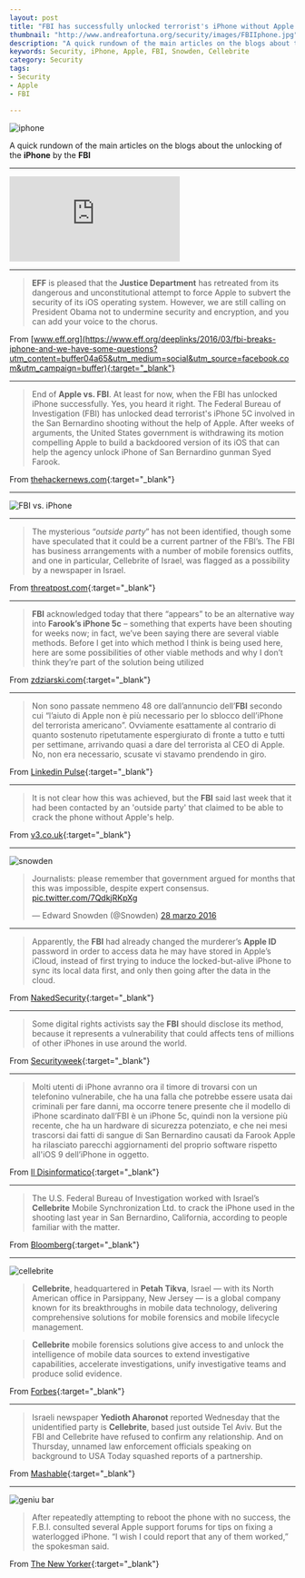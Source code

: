```yaml
---
layout: post
title: "FBI has successfully unlocked terrorist's iPhone without Apple's help? We assess the situation."
thumbnail: "http://www.andreafortuna.org/security/images/FBIIphone.jpg"
description: "A quick rundown of the main articles on the blogs about the unlocking of the iPhone by the FBI (constantly updated)"
keywords: Security, iPhone, Apple, FBI, Snowden, Cellebrite
category: Security
tags: 
- Security
- Apple
- FBI

---
```


![iphone](http://www.andreafortuna.org/security/images/FBIIphone.jpg)

A quick rundown of the main articles on the blogs about the unlocking of the **iPhone** by the **FBI**

<hr/>

<div class="video-container">
<iframe class="pdf" webkitallowfullscreen="" mozallowfullscreen="" allowfullscreen="" frameborder="no" src="https://www.eff.org/sites/all/libraries/pdf.js/web/viewer.html?file=https%3A%2F%2Fwww.eff.org%2Ffiles%2F2016%2F03%2F28%2F209_govts_status_report_3.28.16.pdf" data-src="https://www.eff.org/files/2016/03/28/209_govts_status_report_3.28.16.pdf">https://www.eff.org/files/2016/03/28/209_govts_status_report_3.28.16.pdf</iframe>
</div>

<hr/>

>**EFF** is pleased that the **Justice Department** has retreated from its dangerous and unconstitutional attempt to force Apple to subvert the security of its iOS operating system. However, we are still calling on President Obama not to undermine security and encryption, and you can add your voice to the chorus.

From [www.eff.org](https://www.eff.org/deeplinks/2016/03/fbi-breaks-iphone-and-we-have-some-questions?utm_content=buffer04a65&utm_medium=social&utm_source=facebook.com&utm_campaign=buffer){:target="_blank"}

<hr/>

>End of **Apple vs. FBI**. At least for now, when the FBI has unlocked iPhone successfully. Yes, you heard it right. The Federal Bureau of Investigation (FBI) has unlocked dead terrorist's iPhone 5C involved in the San Bernardino shooting without the help of Apple. After weeks of arguments, the United States government is withdrawing its motion compelling Apple to build a backdoored version of its iOS that can help the agency unlock iPhone of San Bernardino gunman Syed Farook.

From [thehackernews.com](http://thehackernews.com/2016/03/fbi-iphone-unlock_28.html){:target="_blank"}

<hr/>

![FBI vs. iPhone](http://media.townhall.com/Townhall/Car/b/sk032916dAPR20160329084520.jpg)

<hr/>

>The mysterious “*outside party*” has not been identified, though some have speculated that it could be a current partner of the FBI’s. The FBI has business arrangements with a number of mobile forensics outfits, and one in particular, Cellebrite of Israel, was flagged as a possibility by a newspaper in Israel.

From [threatpost.com](http://threatpost.com/fbi-breaks-into-terrorists-encrypted-iphone/117043/){:target="_blank"}

<hr/>

>**FBI** acknowledged today that there “appears” to be an alternative way into **Farook’s iPhone 5c** – something that experts have been shouting for weeks now; in fact, we’ve been saying there are several viable methods. Before I get into which method I think is being used here, here are some possibilities of other viable methods and why I don’t think they’re part of the solution being utilized

From [zdziarski.com](http://www.zdziarski.com/blog/?p=5966){:target="_blank"}

<hr/>

>Non sono passate nemmeno 48 ore dall’annuncio dell’**FBI** secondo cui “l’aiuto di Apple non è più necessario per lo sblocco dell’iPhone del terrorista americano”. Ovviamente esattamente al contrario di quanto sostenuto ripetutamente espergiurato di fronte a tutto e tutti per settimane, arrivando quasi a dare del terrorista al CEO di Apple. No, non era necessario, scusate vi stavamo prendendo in giro.

From [Linkedin Pulse](https://www.linkedin.com/pulse/il-terrorismo-%C3%A8-tutta-colpa-della-crittografia-matteo-flora?trk=hb_ntf_MEGAPHONE_ARTICLE_POST){:target="_blank"}

<hr/>

>It is not clear how this was achieved, but the **FBI** said last week that it had been contacted by an 'outside party' that claimed to be able to crack the phone without Apple's help.

From [v3.co.uk](http://www.v3.co.uk/v3-uk/news/2452612/us-government-ends-apple-encryption-case-after-cracking-iphone){:target="_blank"}

<hr/>

![snowden](https://pbs.twimg.com/media/CeqzjOCWwAQAVuG.jpg)

<blockquote class="twitter-tweet" data-lang="it"><p lang="en" dir="ltr">Journalists: please remember that government argued for months that this was impossible, despite expert consensus. <a href="https://t.co/7QdkjRKpXg">pic.twitter.com/7QdkjRKpXg</a></p>&mdash; Edward Snowden (@Snowden) <a href="https://twitter.com/Snowden/status/714580910448971776">28 marzo 2016</a></blockquote>
<script async src="//platform.twitter.com/widgets.js" charset="utf-8"></script>

<hr/>

>Apparently, the **FBI** had already changed the murderer’s **Apple ID** password in order to access data he may have stored in Apple’s iCloud, instead of first trying to induce the locked-but-alive iPhone to sync its local data first, and only then going after the data in the cloud.

From [NakedSecurity](https://nakedsecurity.sophos.com/2016/03/29/fbi-cracks-that-iphone/){:target="_blank"}

<hr/>

>Some digital rights activists say the **FBI** should disclose its method, because it represents a vulnerability that could affects tens of millions of other iPhones in use around the world.

From [Securityweek](http://www.securityweek.com/apple-fbi-clash-ends-stalemate){:target="_blank"}

<hr/>

>Molti utenti di iPhone avranno ora il timore di trovarsi con un telefonino vulnerabile, che ha una falla che potrebbe essere usata dai criminali per fare danni, ma occorre tenere presente che il modello di iPhone scardinato dall’FBI è un iPhone 5c, quindi non la versione più recente, che ha un hardware di sicurezza potenziato, e che nei mesi trascorsi dai fatti di sangue di San Bernardino causati da Farook Apple ha rilasciato parecchi aggiornamenti del proprio software rispetto all'iOS 9 dell’iPhone in oggetto.

From [Il Disinformatico](http://attivissimo.blogspot.it/2016/03/lfbi-e-entrata-nelliphone-del.html){:target="_blank"}

<hr/>

>The U.S. Federal Bureau of Investigation worked with Israel’s **Cellebrite** Mobile Synchronization Ltd. to crack the iPhone used in the shooting last year in San Bernardino, California, according to people familiar with the matter.

From [Bloomberg](http://www.bloomberg.com/news/articles/2016-03-30/fbi-said-to-work-with-israel-s-cellebrite-to-crack-iphone){:target="_blank"}

<hr/>

![cellebrite](http://www.newtechsystem.it/images/cellebrite_logo.jpg?978)

>**Cellebrite**, headquartered in **Petah Tikva**, Israel — with its North American office in Parsippany, New Jersey — is a global company known for its breakthroughs in mobile data technology, delivering comprehensive solutions for mobile forensics and mobile lifecycle management.

>**Cellebrite** mobile forensics solutions give access to and unlock the intelligence of mobile data sources to extend investigative capabilities, accelerate investigations, unify investigative teams and produce solid evidence.

From [Forbes](http://www.forbes.com/sites/stevemorgan/2016/03/30/john-mcafee-fbi-knew-all-along-they-could-unlock-an-iphone-with-cellebrites-ufed-touch/#2fe8e2212608){:target="_blank"}

<hr>

>Israeli newspaper **Yedioth Aharonot** reported Wednesday that the unidentified party is **Cellebrite**, based just outside Tel Aviv. But the FBI and Cellebrite have refused to confirm any relationship. And on Thursday, unnamed law enforcement officials speaking on background to USA Today squashed reports of a partnership.

From [Mashable](http://mashable.com/2016/03/25/fbi-iphone-cellebrite/#w4.GGGN1t5qC){:target="_blank"}

<hr/>

![geniu bar](http://www.newyorker.com/wp-content/uploads/2016/03/03-22-16-fbi-genius-1000.jpg)

>After repeatedly attempting to reboot the phone with no success, the F.B.I. consulted several Apple support forums for tips on fixing a waterlogged iPhone. “I wish I could report that any of them worked,” the spokesman said.

From [The New Yorker](http://www.newyorker.com/humor/borowitz-report/unlocked-iphone-worthless-after-f-b-i-spills-glass-of-water-on-it){:target="_blank"}


